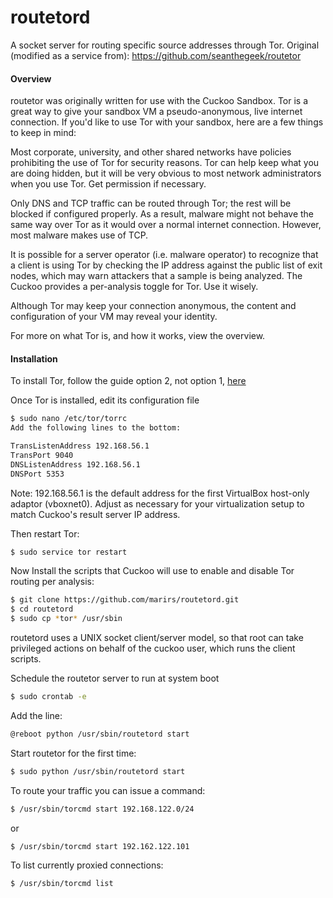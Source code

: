 # routetord

A socket server for routing specific source addresses through Tor.
Original (modified as a service from): https://github.com/seanthegeek/routetor

#### Overview

routetor was originally written for use with the Cuckoo Sandbox. Tor is a great way to give your sandbox VM a pseudo-anonymous, live internet connection. If you'd like to use Tor with your sandbox, here are a few things to keep in mind:

Most corporate, university, and other shared networks have policies prohibiting the use of Tor for security reasons. Tor can help keep what you are doing hidden, but it will be very obvious to most network administrators when you use Tor. Get permission if necessary.

Only DNS and TCP traffic can be routed through Tor; the rest will be blocked if configured properly. As a result, malware might not behave the same way over Tor as it would over a normal internet connection. However, most malware makes use of TCP.

It is possible for a server operator (i.e. malware operator) to recognize that a client is using Tor by checking the IP address against the public list of exit nodes, which may warn attackers that a sample is being analyzed. The Cuckoo provides a per-analysis toggle for Tor. Use it wisely.

Although Tor may keep your connection anonymous, the content and configuration of your VM may reveal your identity.

For more on what Tor is, and how it works, view the overview.

#### Installation

To install Tor, follow the guide option 2, not option 1, [here](https://www.torproject.org/docs/debian.html.en)

Once Tor is installed, edit its configuration file

```sh
$ sudo nano /etc/tor/torrc
Add the following lines to the bottom:

TransListenAddress 192.168.56.1
TransPort 9040
DNSListenAddress 192.168.56.1
DNSPort 5353
```
Note: 192.168.56.1 is the default address for the first VirtualBox host-only adaptor (vboxnet0). Adjust as necessary for your virtualization setup to match Cuckoo's result server IP address.

Then restart Tor:
```sh
$ sudo service tor restart
```
Now Install the scripts that Cuckoo will use to enable and disable Tor routing per analysis:
```sh
$ git clone https://github.com/marirs/routetord.git
$ cd routetord
$ sudo cp *tor* /usr/sbin
```
routetord uses a UNIX socket client/server model, so that root can take privileged actions on behalf of the cuckoo user, which runs the client scripts.

Schedule the routetor server to run at system boot
```sh
$ sudo crontab -e
```
Add the line:
```sh
@reboot python /usr/sbin/routetord start
```
Start routetor for the first time:
```sh
$ sudo python /usr/sbin/routetord start
```

To route your traffic you can issue a command:
```sh
$ /usr/sbin/torcmd start 192.168.122.0/24
```
or
```sh
$ /usr/sbin/torcmd start 192.162.122.101
```

To list currently proxied connections:
```sh
$ /usr/sbin/torcmd list
```
